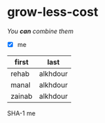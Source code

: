 # grow-less-cost

_You **can** combine them_
- [x] me

first  | last
-------|---------
rehab  | alkhdour
manal  | alkhdour
zainab | alkhdour


SHA-1 me

